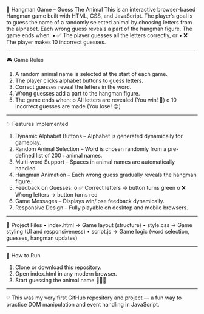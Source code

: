 🐾 Hangman Game – Guess The Animal
This is an interactive browser-based Hangman game built with HTML, CSS, and JavaScript.
The player’s goal is to guess the name of a randomly selected animal by choosing letters from the alphabet.
Each wrong guess reveals a part of the hangman figure. The game ends when:
•	✅ The player guesses all the letters correctly, or
•	❌ The player makes 10 incorrect guesses.
________________________________________
🎮 Game Rules
1.	A random animal name is selected at the start of each game.
2.	The player clicks alphabet buttons to guess letters.
3.	Correct guesses reveal the letters in the word.
4.	Wrong guesses add a part to the hangman figure.
5.	The game ends when:
o	All letters are revealed (You win! 🎉)
o	10 incorrect guesses are made (You lose! 😔)
________________________________________
✨ Features Implemented
1.	Dynamic Alphabet Buttons – Alphabet is generated dynamically for gameplay.
2.	Random Animal Selection – Word is chosen randomly from a pre-defined list of 200+ animal names.
3.	Multi-word Support – Spaces in animal names are automatically handled.
4.	Hangman Animation – Each wrong guess gradually reveals the hangman figure.
5.	Feedback on Guesses:
o	✅ Correct letters → button turns green
o	❌ Wrong letters → button turns red
6.	Game Messages – Displays win/lose feedback dynamically.
7.	Responsive Design – Fully playable on desktop and mobile browsers.
________________________________________
📂 Project Files
•	index.html → Game layout (structure)
•	style.css → Game styling (UI and responsiveness)
•	script.js → Game logic (word selection, guesses, hangman updates)
________________________________________
🚀 How to Run
1.	Clone or download this repository.
2.	Open index.html in any modern browser.
3.	Start guessing the animal name 🐒🦓🦁
________________________________________
💡 This was my very first GitHub repository and project — a fun way to practice DOM manipulation and event handling in JavaScript.

